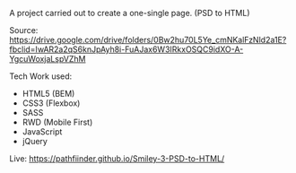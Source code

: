 
A  project carried out to create a one-single page. (PSD to HTML)

Source: https://drive.google.com/drive/folders/0Bw2hu70L5Ye_cmNKalFzNld2a1E?fbclid=IwAR2a2qS6knJpAyh8i-FuAJax6W3IRkxOSQC9idXO-A-YgcuWoxjaLspVZhM

Tech Work used:
 - HTML5 (BEM)
 - CSS3 (Flexbox)
 - SASS
 - RWD (Mobile First)
 - JavaScript
 - jQuery



Live: https://pathfiinder.github.io/Smiley-3-PSD-to-HTML/
